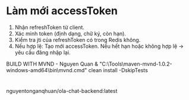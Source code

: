 # Làm mới accessToken
1) Nhận refreshToken từ client.
2) Xác minh token (định dạng, chữ ký, còn hạn).
3) Kiểm tra jti của refreshToken có trong Redis không.
4) Nếu hợp lệ: Tạo mới accessToken. Nếu hết hạn hoặc không hợp lệ → yêu cầu đăng nhập lại.

BUILD WITH MVND - Nguyen Quan
& "C:\Tools\maven-mvnd-1.0.2-windows-amd64\bin\mvnd.cmd" clean install -DskipTests


# 
nguyentonganqhuan/ola-chat-backend:latest
